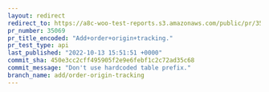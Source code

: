 ```yaml
---
layout: redirect
redirect_to: https://a8c-woo-test-reports.s3.amazonaws.com/public/pr/35069/api/index.html
pr_number: 35069
pr_title_encoded: "Add+order+origin+tracking."
pr_test_type: api
last_published: "2022-10-13 15:51:51 +0000"
commit_sha: 450e3cc2cff495905f2e9e6febf1c2c72ad35c68
commit_message: "Don't use hardcoded table prefix."
branch_name: add/order-origin-tracking
---
```

